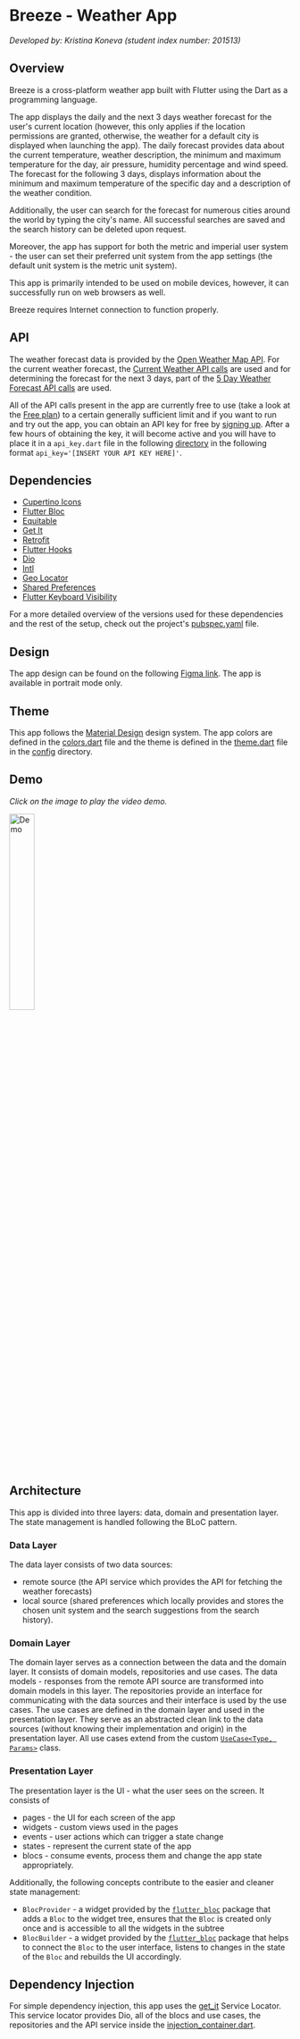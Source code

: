 # Breeze - Weather App
_Developed by: Kristina Koneva (student index number: 201513)_

## Overview
Breeze is a cross-platform weather app built with Flutter using the Dart as a programming language. 

The app displays the daily and the next 3 days weather forecast for the user's current location (however, this only applies if the location permissions are granted, otherwise, the weather for a default city is displayed when launching the app). The daily forecast provides data about the current temperature, weather description, the minimum and maximum temperature for the day, air pressure, humidity percentage and wind speed. The forecast for the following 3 days, displays information about the minimum and maximum temperature of the specific day and a description of the weather condition.

Additionally, the user can search for the forecast for numerous cities around the world by typing the city's name. All successful searches are saved and the search history can be deleted upon request. 

Moreover, the app has support for both the metric and imperial user system - the user can set their preferred unit system from the app settings (the default unit system is the metric unit system).

This app is primarily intended to be used on mobile devices, however, it can successfully run on web browsers as well.

Breeze requires Internet connection to function properly.

## API
The weather forecast data is provided by the [Open Weather Map API](https://openweathermap.org/). For the current weather forecast, the [Current Weather API calls](https://openweathermap.org/current) are used and for determining the forecast for the next 3 days, part of the [5 Day Weather Forecast API calls](https://openweathermap.org/forecast5) are used.

All of the API calls present in the app are currently free to use (take a look at the [Free plan](https://openweathermap.org/price)) to a certain generally sufficient limit and if you want to run and try out the app, you can obtain an API key for free by [signing up](https://home.openweathermap.org/users/sign_up). After a few hours of obtaining the key, it will become active and you will have to place it in a `api_key.dart` file in the following [directory](lib/src/data/remote) in the following format `api_key='[INSERT YOUR API KEY HERE]'`.

## Dependencies
- [Cupertino Icons](https://pub.dev/packages/cupertino_icons)
- [Flutter Bloc](https://pub.dev/packages/flutter_bloc)
- [Equitable](https://pub.dev/packages/equatable)
- [Get It](https://pub.dev/packages/get_it)
- [Retrofit](https://pub.dev/packages/retrofit)
- [Flutter Hooks](https://pub.dev/packages/flutter_hooks)
- [Dio](https://pub.dev/packages/dio)
- [Intl](https://pub.dev/packages/intl)
- [Geo Locator](https://pub.dev/packages/geolocator)
- [Shared Preferences](https://pub.dev/packages/shared_preferences)
- [Flutter Keyboard Visibility](https://pub.dev/packages/flutter_keyboard_visibility)

For a more detailed overview of the versions used for these dependencies and the rest of the setup, check out the project's [pubspec.yaml](pubspec.yaml) file.

## Design
The app design can be found on the following [Figma link](https://www.figma.com/file/SelluHxNQHRYpyPeYN0VUJ/Breeze?type=design&node-id=0%3A1&mode=design&t=v7HfX0rFP3RTbUQU-1). The app is available in portrait mode only.

## Theme
This app follows the [Material Design](https://m3.material.io/) design system. The app colors are defined in the [colors.dart](lib/config/theme/colors.dart) file and the theme is defined in the [theme.dart](lib/config/theme/theme.dart) file in the [config](lib/config) directory.

## Demo
_Click on the image to play the video demo._

<a href="https://www.youtube.com/watch?v=HtOETUaVBgs">
  <img src="https://github.com/kristinakoneva/breeze/assets/83497391/545b97ed-a015-4bb3-9140-43ca8250e720" alt="Demo" width=30% height=30% />
</a>

## Architecture
This app is divided into three layers: data, domain and presentation layer. The state management is handled following the BLoC pattern.

### Data Layer
The data layer consists of two data sources: 
- remote source (the API service which provides the API for fetching the weather forecasts)
- local source (shared preferences which locally provides and stores the chosen unit system and the search suggestions from the search history).

### Domain Layer
The domain layer serves as a connection between the data and the domain layer. It consists of domain models, repositories and use cases. The data models - responses from the remote API source are transformed into domain models in this layer. The repositories provide an interface for communicating with the data sources and their interface is used by the use cases. The use cases are defined in the domain layer and used in the presentation layer. They serve as an abstracted clean link to the data sources (without knowing their implementation and origin) in the presentation layer. All use cases extend from the custom [`UseCase<Type, Params>`](lib/core/use_case/use_case.dart) class.

### Presentation Layer
The presentation layer is the UI - what the user sees on the screen. It consists of 
- pages - the UI for each screen of the app
- widgets - custom views used in the pages
- events - user actions which can trigger a state change
- states - represent the current state of the app
- blocs - consume events, process them and change the app state appropriately.

Additionally, the following concepts contribute to the easier and cleaner state management:
- `BlocProvider` - a widget provided by the [`flutter_bloc`](https://pub.dev/packages/flutter_bloc) package that adds a `Bloc` to the widget tree, ensures that the `Bloc` is created only once and is accessible to all the widgets in the subtree
- `BlocBuilder` - a widget provided by the [`flutter_bloc`](https://pub.dev/packages/flutter_bloc) package that helps to connect the `Bloc` to the user interface, listens to changes in the state of the `Bloc` and rebuilds the UI accordingly.

## Dependency Injection
For simple dependency injection, this app uses the [get_it](https://pub.dev/packages/get_it) Service Locator. This service locator provides Dio, all of the blocs and use cases, the repositories and the API service inside the [injection_container.dart](lib/injection_container.dart).
